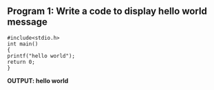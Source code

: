 ## Program 1: Write a code to display hello world message
```
#include<stdio.h>
int main()
{
printf("hello world");
return 0;
}
```
**OUTPUT: hello world**
